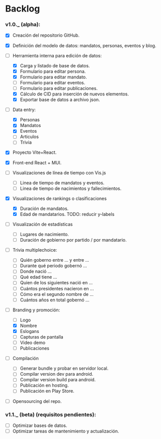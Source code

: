 # Backlog 

### v1.0._ (alpha):  
  - [x] Creación del repositorio GitHub.  
  - [x] Definición del modelo de datos: mandatos, personas, eventos y blog.  
  - [ ] Herramienta interna para edición de datos:  
    - [x] Carga y listado de base de datos.  
    - [x] Formulario para editar persona.  
    - [x] Formulario para editar mandato.  
    - [ ] Formulario para editar eventos.  
    - [ ] Formulario para editar publicaciones.  
    - [x] Cálculo de CID para inserción de nuevos elementos.  
    - [x] Exportar base de datos a archivo json. 
  - [ ] Data entry:  
    - [x] Personas  
    - [x] Mandatos  
    - [x] Eventos  
    - [ ] Articulos  
    - [ ] Trivia  
  - [x] Proyecto Vite+React.    
  - [x] Front-end React + MUI.  
  - [ ] Visualizaciones de línea de tiempo con Vis.js  
    - [ ] Linea de tiempo de mandatos y eventos.  
    - [ ] Linea de tiempo de nacimientos y fallecimientos.  
  - [x] Visualizaciones de rankings o clasificaciones  
    - [x] Duración de mandatos.  
    - [x] Edad de mandatarios. TODO: reducir y-labels 
  - [ ] Visualización de estadísticas  
    - [ ] Lugares de nacimiento.  
    - [ ] Duración de gobierno por partido / por mandatario.  
  - [ ] Trivia multiplechoice:  
    - [ ] Quién goberno entre ... y entre ...
    - [ ] Durante qué periodo gobernó ...
    - [ ] Donde nació ...  
    - [ ] Qué edad tiene ...  
    - [ ] Quien de los siguientes nació en ...  
    - [ ] Cuántos presidentes nacieron en ...  
    - [ ] Cómo era el segundo nombre de ...  
    - [ ] Cuántos años en total gobernó ...  
  - [ ] Branding y promoción:    
    - [ ] Logo  
    - [x] Nombre  
    - [x] Eslogans  
    - [ ] Capturas de pantalla  
    - [ ] Video demo  
    - [ ] Publicaciones  
  - [ ] Compilación  
    - [ ] Generar bundle y probar en servidor local.  
    - [ ] Compilar version dev para android.      
    - [ ] Compilar version build para android.  
    - [ ] Publicación en hosting.  
    - [ ] Publicación en Play Store.  
  - [ ] Opensourcing del repo.  
  

### v1.1._ (beta) (requisitos pendientes):  
  - [ ] Optimizar bases de datos.  
  - [ ] Optimizar tareas de mantenimiento y actualización.  